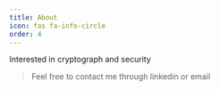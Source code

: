 ```yaml
---
title: About
icon: fas fa-info-circle
order: 4
---
```




<!-- > **Note**: Add Markdown syntax content to file `_tabs/about.md` and it will show up on this page. -->

Interested in cryptograph and security  
> Feel free to contact me through linkedin or email